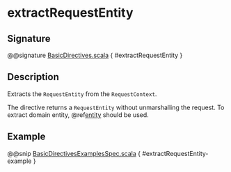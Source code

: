 # extractRequestEntity

## Signature

@@signature [BasicDirectives.scala](../../../../../../../../../akka-http/src/main/scala/akka/http/scaladsl/server/directives/BasicDirectives.scala) { #extractRequestEntity }

## Description

Extracts the `RequestEntity` from the `RequestContext`.

The directive returns a `RequestEntity` without unmarshalling the request. To extract domain entity,
@ref[entity](../marshalling-directives/entity.md) should be used.

## Example

@@snip [BasicDirectivesExamplesSpec.scala]($test$/scala/docs/http/scaladsl/server/directives/BasicDirectivesExamplesSpec.scala) { #extractRequestEntity-example }